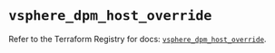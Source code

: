 # `vsphere_dpm_host_override`

Refer to the Terraform Registry for docs: [`vsphere_dpm_host_override`](https://registry.terraform.io/providers/vmware/vsphere/2.14.0/docs/resources/dpm_host_override).

